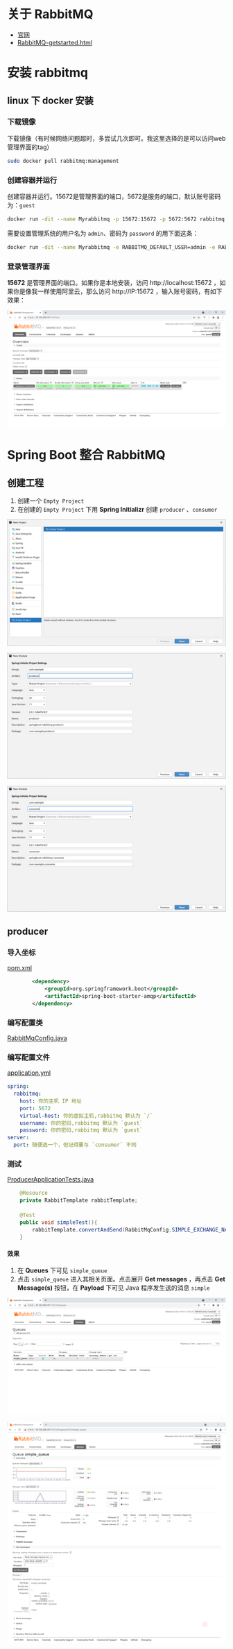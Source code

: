 # 关于 RabbitMQ

-  [官网](https://www.rabbitmq.com/) 
-  [RabbitMQ-getstarted.html](references\RabbitMQ-getstarted.html) 

# 安装 rabbitmq

## linux 下 docker 安装

### 下载镜像

下载镜像（有时候网络问题超时，多尝试几次即可。我这里选择的是可以访问web管理界面的tag）

```sh
sudo docker pull rabbitmq:management
```

### 创建容器并运行

创建容器并运行。15672是管理界面的端口，5672是服务的端口，默认账号密码为：`guest`

```sh
docker run -dit --name Myrabbitmq -p 15672:15672 -p 5672:5672 rabbitmq:management
```

需要设置管理系统的用户名为 `admin`、密码为 `password` 的用下面这条：

```sh
docker run -dit --name Myrabbitmq -e RABBITMQ_DEFAULT_USER=admin -e RABBITMQ_DEFAULT_PASS=password -p 15672:15672 -p 5672:5672 rabbitmq:management
```

### 登录管理界面

**15672** 是管理界面的端口。如果你是本地安装，访问 http://localhost:15672 ，如果你是像我一样使用阿里云，那么访问 http://IP:15672 ，输入账号密码，有如下效果：

![image-20210425115801293](image/image-20210425115801293.png)

# Spring Boot 整合 RabbitMQ

## 创建工程

1. 创建一个 `Empty Project` 
2. 在创建的 `Empty Project` 下用 **Spring Initializr** 创建 `producer` 、`consumer`

![image-20210425122912709](image/image-20210425122912709.png)

![image-20210425123236596](image/image-20210425123236596.png)

![image-20210425123335676](image/image-20210425123335676.png)

## producer

### 导入坐标

 [pom.xml](code\producer\pom.xml) 

```xml
		<dependency>
			<groupId>org.springframework.boot</groupId>
			<artifactId>spring-boot-starter-amqp</artifactId>
		</dependency>
```

### 编写配置类

 [RabbitMqConfig.java](code\producer\src\main\java\com\example\producer\config\RabbitMqConfig.java) 

### 编写配置文件

 [application.yml](code\producer\src\main\resources\application.yml) 

```yml
spring:
  rabbitmq:
    host: 你的主机 IP 地址
    port: 5672
    virtual-host: 你的虚拟主机,rabbitmq 默认为 `/`
    username: 你的密码,rabbitmq 默认为 `guest`
    password: 你的密码,rabbitmq 默认为 `guest`
server:
  port: 随便选一个，但记得要与 `consumer` 不同

```

### 测试

 [ProducerApplicationTests.java](code\producer\src\test\java\com\example\producer\ProducerApplicationTests.java) 

```java
	@Resource
	private RabbitTemplate rabbitTemplate;

	@Test
	public void simpleTest(){
		rabbitTemplate.convertAndSend(RabbitMqConfig.SIMPLE_EXCHANGE_NAME,"","simple");
	}
```

#### 效果

1. 在 **Queues** 下可见 `simple_queue` 
2. 点击 `simple_queue` 进入其相关页面。点击展开 **Get messages** ，再点击 **Get Message(s)** 按钮，在 **Payload** 下可见 Java 程序发生送的消息 `simple` 

![image-20210425133653452](image/image-20210425133653452.png)

![image-20210425134009956](image/image-20210425134009956.png)



